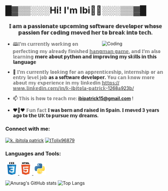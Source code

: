# █▓▒▒░░░Hi! I'm Ibi👋🏾░░░▒▒▓█

<h3 align="center">𝕀 𝕒𝕞 𝕒 𝕡𝕒𝕤𝕤𝕚𝕠𝕟𝕒𝕥𝕖 𝕦𝕡𝕔𝕠𝕞𝕚𝕟𝕘 𝕤𝕠𝕗𝕥𝕨𝕒𝕣𝕖 𝕕𝕖𝕧𝕖𝕝𝕠𝕡𝕖𝕣 𝕨𝕙𝕠𝕤𝕖 𝕡𝕒𝕤𝕤𝕚𝕠𝕟 𝕗𝕠𝕣 𝕔𝕠𝕕𝕚𝕟𝕘 𝕞𝕠𝕧𝕖𝕕 𝕙𝕖𝕣 𝕥𝕠 𝕓𝕣𝕖𝕒𝕜 𝕚𝕟𝕥𝕠 𝕥𝕖𝕔𝕙.</h3>
<img align="right" alt="Coding" width="200" src="https://cdn-media-1.freecodecamp.org/code-radio/Saron3.gif">

- 🕮𝕀’𝕞 𝕔𝕦𝕣𝕣𝕖𝕟𝕥𝕝𝕪 𝕨𝕠𝕣𝕜𝕚𝕟𝕘 𝕠𝕟 𝕡𝕖𝕣𝕗𝕖𝕔𝕥𝕚𝕟𝕘 𝕞𝕪 𝕒𝕝𝕣𝕖𝕒𝕕𝕪 𝕗𝕚𝕟𝕚𝕤𝕙𝕖𝕕 [𝕙𝕒𝕟𝕘𝕞𝕒𝕟 𝕘𝕒𝕞𝕖,](https://github.com/Ibitolapatrick/hangman-game) 𝕒𝕟𝕕 𝕀’𝕞 𝕒𝕝𝕤𝕠 𝕝𝕖𝕒𝕣𝕟𝕚𝕟𝕘 **𝕞𝕠𝕣𝕖 𝕒𝕓𝕠𝕦𝕥 𝕡𝕪𝕥𝕙𝕠𝕟 𝕒𝕟𝕕 𝕚𝕞𝕡𝕣𝕠𝕧𝕚𝕟𝕘 𝕞𝕪 𝕤𝕜𝕚𝕝𝕝𝕤 𝕚𝕟 𝕥𝕙𝕚𝕤 𝕝𝕒𝕟𝕘𝕦𝕒𝕘𝕖**

- 📄 𝕀’𝕞 𝕔𝕦𝕣𝕣𝕖𝕟𝕥𝕝𝕪 𝕝𝕠𝕠𝕜𝕚𝕟𝕘 𝕗𝕠𝕣 𝕒𝕟 𝕒𝕡𝕡𝕣𝕖𝕟𝕥𝕚𝕔𝕖𝕤𝕙𝕚𝕡, 𝕚𝕟𝕥𝕖𝕣𝕟𝕤𝕙𝕚𝕡 𝕠𝕣 𝕒𝕟 𝕖𝕟𝕥𝕣𝕪 𝕝𝕖𝕧𝕖𝕝 𝕛𝕠𝕓 **𝕒𝕤 𝕒 𝕤𝕠𝕗𝕥𝕨𝕒𝕣𝕖 𝕕𝕖𝕧𝕖𝕝𝕠𝕡𝕖𝕣.** Y𝕠𝕦 𝕔𝕒𝕟 𝕜𝕟𝕠𝕨 𝕞𝕠𝕣𝕖 𝕒𝕓𝕠𝕦𝕥 𝕞𝕪 𝕖𝕩𝕡𝕖𝕣𝕚𝕖𝕟𝕔𝕖 𝕚𝕟 𝕞𝕪 𝕝𝕚𝕟𝕜𝕖𝕕𝕚𝕟 [𝕙𝕥𝕥𝕡𝕤://𝕨𝕨𝕨.𝕝𝕚𝕟𝕜𝕖𝕕𝕚𝕟.𝕔𝕠𝕞/𝕚𝕟/𝕜-𝕚𝕓𝕚𝕥𝕠𝕝𝕒-𝕡𝕒𝕥𝕣𝕚𝕔𝕜-1268𝕒923𝕓/](https://www.linkedin.com/in/k-ibitola-patrick-1268a923b/)

- 📫 𝕋𝕙𝕚𝕤 𝕚𝕤 𝕙𝕠𝕨 𝕥𝕠 𝕣𝕖𝕒𝕔𝕙 𝕞𝕖: **ibipatrick15@gmail.com** !

- ❤️💛❤️ 𝔽𝕦𝕟 𝕗𝕒𝕔𝕥 **𝕀 𝕨𝕒𝕤 𝕓𝕠𝕣𝕟 𝕒𝕟𝕕 𝕣𝕒𝕚𝕤𝕖𝕕 𝕚𝕟 S𝕡𝕒𝕚𝕟. 𝕀 𝕞𝕠𝕧𝕖𝕕 3 𝕪𝕖𝕒𝕣𝕤 𝕒𝕘𝕠 𝕥𝕠 𝕥𝕙𝕖 𝕌𝕂 𝕥𝕠 𝕡𝕦𝕣𝕤𝕦𝕖 𝕞𝕪 𝕕𝕣𝕖𝕒𝕞𝕤.**

<h3 align="left">Connect with me:</h3>
<p align="left">
<a href="https://linkedin.com/in/k. ibitola patrick" target="blank"><img align="center" src="https://raw.githubusercontent.com/rahuldkjain/github-profile-readme-generator/master/src/images/icons/Social/linked-in-alt.svg" alt="k. ibitola patrick" height="30" width="40" /></a>
<a href="https://twitter.com/ITolix96879" target="blank"><img align="center" src="https://raw.githubusercontent.com/rahuldkjain/github-profile-readme-generator/master/src/images/icons/Social/twitter.svg" alt="ITolix96879" height="30" width="40" /></a>
</p>

<h3 align="left">Languages and Tools:</h3>
<p align="left"> <a href="https://www.w3schools.com/css/" target="_blank" rel="noreferrer"> <img src="https://raw.githubusercontent.com/devicons/devicon/master/icons/css3/css3-original-wordmark.svg" alt="css3" width="40" height="40"/> </a> <a href="https://www.w3.org/html/" target="_blank" rel="noreferrer"> <img src="https://raw.githubusercontent.com/devicons/devicon/master/icons/html5/html5-original-wordmark.svg" alt="html5" width="40" height="40"/> </a> <a href="https://www.python.org" target="_blank" rel="noreferrer"> <img src="https://raw.githubusercontent.com/devicons/devicon/master/icons/python/python-original.svg" alt="python" width="40" height="40"/> </a> </p>

![Anurag's GitHub stats](https://github-readme-stats.vercel.app/api?username=Ibitolapatrick&show_icons=true&theme=radical)
![Top Langs](https://github-readme-stats.vercel.app/api/top-langs/?username=ibitolapatrick&layout=compact)
